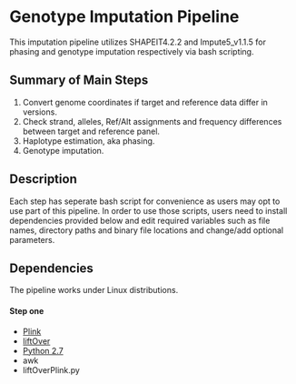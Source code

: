 # Genotype Imputation Pipeline
This imputation pipeline utilizes SHAPEIT4.2.2 and Impute5_v1.1.5 for phasing and genotype imputation respectively via bash scripting.

## Summary of Main Steps
1. Convert genome coordinates if target and reference data differ in versions.
2. Check strand, alleles, Ref/Alt assignments and frequency differences between target and reference panel.
3. Haplotype estimation, aka phasing.
4. Genotype imputation.

## Description
Each step has seperate bash script for convenience as users may opt to use part of this pipeline. In order to use those scripts, users need to install dependencies provided below and edit required variables such as file names, directory paths and binary file locations and change/add optional parameters.

## Dependencies
The pipeline works under Linux distributions.
#### Step one
- [Plink](https://www.cog-genomics.org/plink/) 
- [liftOver](https://genome.sph.umich.edu/w/index.php?title=LiftOver&action=edit)
- [Python 2.7](https://www.python.org/downloads/release/python-271/) 
- awk
- liftOverPlink.py
